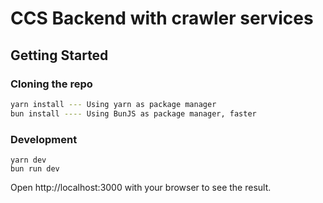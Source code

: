 # CCS Backend with crawler services

## Getting Started

### Cloning the repo

```sh
yarn install --- Using yarn as package manager
bun install ---- Using BunJS as package manager, faster
```

### Development
```
yarn dev
bun run dev
```

Open http://localhost:3000 with your browser to see the result.

